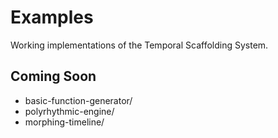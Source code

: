 # Examples

Working implementations of the Temporal Scaffolding System.

## Coming Soon

- basic-function-generator/
- polyrhythmic-engine/  
- morphing-timeline/